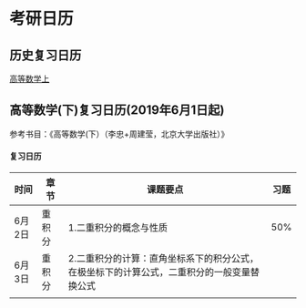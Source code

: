 # 考研日历

## 历史复习日历

[高等数学上](https://wangjinlong.xyz/2019/06/01/graduate_calender1)



## 高等数学(下)复习日历(2019年6月1日起)

参考书目：《高等数学(下）（李忠+周建莹，北京大学出版社）》

#### 复习日历

| 时间   | 章节   | 课题要点                                                     | 习题 |
| ------ | ------ | ------------------------------------------------------------ | ---- |
| 6月2日 | 重积分 | 1.二重积分的概念与性质                                       | 50%  |
| 6月3日 | 重积分 | 2.二重积分的计算：直角坐标系下的积分公式，在极坐标下的计算公式，二重积分的一般变量替换公式 |      |
|        |        |                                                              |      |

